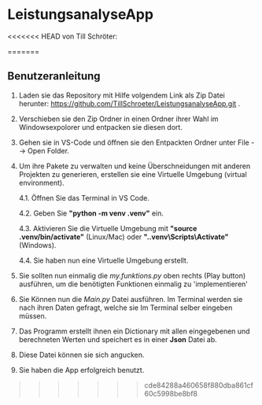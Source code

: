# LeistungsanalyseApp
<<<<<<< HEAD
von Till Schröter:

=======

## Benutzeranleitung
1. Laden sie das Repository mit Hilfe volgendem Link als Zip Datei herunter: https://github.com/TillSchroeter/LeistungsanalyseApp.git .
2. Verschieben sie den Zip Ordner in einen Ordner ihrer Wahl im Windowsexpolorer und entpacken sie diesen dort.
3. Gehen sie in VS-Code und öffnen sie den Entpackten Ordner unter File --> Open Folder.
4. Um ihre Pakete zu verwalten und keine Überschneidungen mit anderen Projekten zu generieren, erstellen sie eine Virtuelle Umgebung (virtual environment).
   
   4.1. Öffnen Sie das Terminal in VS Code.
   
   4.2. Geben Sie **"python -m venv .venv"** ein.
   
   4.3. Aktivieren Sie die Virtuelle Umgebung mit **"source .venv/bin/activate"** (Linux/Mac) oder **".\.venv\Scripts\Activate"** (Windows).
   
   4.4. Sie haben nun eine Virtuelle Umgebung erstellt.
   
6. Sie sollten nun einmalig die _my.funktions.py_ oben rechts (Play button) ausführen, um die benötigten Funktionen einmalig zu 'implementieren'
7. Sie Können nun die _Main.py_ Datei ausführen. Im Terminal werden sie nach ihren Daten gefragt, welche sie Im Terminal selber eingeben müssen.
8. Das Programm erstellt ihnen ein Dictionary mit allen eingegebenen und berechneten Werten und speichert es in einer **Json** Datei ab.
9. Diese Datei können sie sich angucken.
10. Sie haben die App erfolgreich benutzt.
>>>>>>> cde84288a460658f880dba861cf60c5998be8bf8

